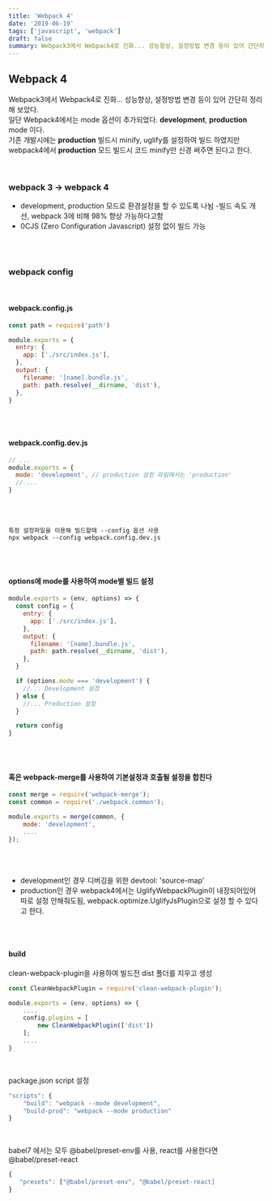 ```yaml
---
title: 'Webpack 4'
date: '2019-06-19'
tags: ['javascript', 'webpack']
draft: false
summary: Webpack3에서 Webpack4로 진화... 성능향상, 설정방법 변경 등이 있어 간단히 정리해 보았다.
---
```


## Webpack 4

Webpack3에서 Webpack4로 진화... 성능향상, 설정방법 변경 등이 있어 간단히 정리해 보았다. <br />
일단 Webpack4에서는 mode 옵션이 추가되었다. **development**, **production** mode 이다. <br />
기존 개발시에는 **production** 빌드시 minify, uglify를 설정하여 빌드 하였지만 webpack4에서 **production** 모드 빌드시 코드 minify만 신경 써주면 된다고 한다. <br />

<br />

### webpack 3 -> webpack 4

- development, production 모드로 환경설정을 할 수 있도록 나뉨 -빌드 속도 개선, webpack 3에 비해 98% 향상 가능하다고함
- 0CJS (Zero Configuration Javascript) 설정 없이 빌드 가능

<br /><br />

### webpack config

<br />

#### webpack.config.js

```javascript
const path = require('path')

module.exports = {
  entry: {
    app: ['./src/index.js'],
  },
  output: {
    filename: '[name].bundle.js',
    path: path.resolve(__dirname, 'dist'),
  },
}
```

<br /><br />

#### webpack.config.dev.js

```javascript
// ...
module.exports = {
  mode: 'development', // production 설정 파일에서는 'production'
  // ...
}
```

<br /><br />

```
특정 설정파일을 이용해 빌드할때 --config 옵션 사용
npx webpack --config webpack.config.dev.js
```

<br /><br />

#### options에 mode를 사용하여 mode별 빌드 설정

```javascript
module.exports = (env, options) => {
  const config = {
    entry: {
      app: ['./src/index.js'],
    },
    output: {
      filename: '[name].bundle.js',
      path: path.resolve(__dirname, 'dist'),
    },
  }

  if (options.mode === 'development') {
    //... Development 설정
  } else {
    //... Production 설정
  }

  return config
}
```

<br /><br />

#### 혹은 webpack-merge를 사용하여 기본설정과 호출될 설정을 합친다

```javascript
const merge = require('webpack-merge');
const common = require('./webpack.common');

module.exports = merge(common, {
    mode: 'development',
    ....
});
```

<br /><br />

- development인 경우 디버깅을 위한 devtool: 'source-map'
- production인 경우 webpack4에서는 UglifyWebpackPlugin이 내장되어있어 따로 설정 안해줘도됨, webpack.optimize.UglifyJsPlugin으로 설정 할 수 있다고 한다.

<br /><br />

#### build

clean-webpack-plugin을 사용하여 빌드전 dist 폴더를 지우고 생성

```javascript
const CleanWebpackPlugin = require('clean-webpack-plugin');

module.exports = (env, options) => {
    ....
    config.plugins = [
        new CleanWebpackPlugin(['dist'])
    ];
    ....
}
```

<br />

package.json script 설정

```javascript
"scripts": {
    "build": "webpack --mode development",
    "build-prod": "webpack --mode production"
}
```

<br />

babel7 에서는 모두 @babel/preset-env를 사용, react를 사용한다면 @babel/preset-react

```javascript
{
   "presets": ["@babel/preset-env", "@babel/preset-react]
}
```

<br />

<br /><br /><br />
